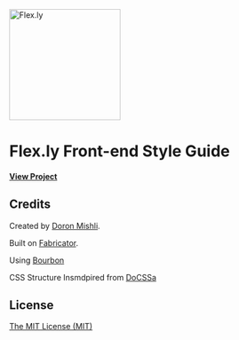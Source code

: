 <img src="https://pbs.twimg.com/profile_images/592658731902619649/snUarl3b_400x400.png" width="200" alt="Flex.ly">

# Flex.ly Front-end Style Guide

#### [View Project](http://front.flex.ly)

## Credits

Created by [Doron Mishli](http://twitter.com/mish_li).

Built on [Fabricator](http://fbrctr.github.io/).

Using [Bourbon](http://bourbon.io/)

CSS Structure Insmdpired from [DoCSSa](http://docssa.info/)

## License

[The MIT License (MIT)](http://opensource.org/licenses/mit-license.php)

